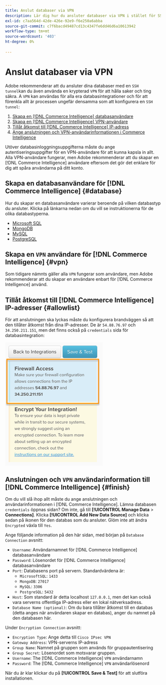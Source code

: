 ```yaml
---
title: Anslut databaser via VPN
description: Lär dig hur du ansluter databaser via VPN i stället för SSH-tunneln.
exl-id: c7aa564d-42de-426e-92e9-f6e250a6abba
source-git-commit: c7f6bacd49487cd13c4347fe6dd46d6a10613942
workflow-type: tm+mt
source-wordcount: '403'
ht-degree: 0%

---
```


# Anslut databaser via VPN

Adobe rekommenderar att du ansluter dina databaser med en `SSH tunnel`kan du även använda en krypterad `VPN` för att hålla saker och ting säkra. A `VPN` kan användas för alla era databasintegrationer och för att förenkla allt är processen ungefär densamma som att konfigurera en `SSH tunnel`:

1. [Skapa en [!DNL Commerce Intelligence] databasanvändare](#database)
1. [Skapa en [!DNL Commerce Intelligence] VPN-användare](#vpn)
1. [Tillåt åtkomst till [!DNL Commerce Intelligence] IP-adress](#allowlist)
1. [Ange anslutningen och VPN-användarinformationen i Commerce Intelligence](#finish)

Utöver databasinloggningsuppgifterna måste du ange autentiseringsuppgifter för en VPN-användare för att kunna kapsla in allt. Alla VPN-användare fungerar, men Adobe rekommenderar att du skapar en [!DNL Commerce Intelligence] användare eftersom det gör det enklare för dig att spåra användarna på ditt konto.

## Skapa en databasanvändare för [!DNL Commerce Intelligence] {#database}

Hur du skapar en databasanvändare varierar beroende på vilken databastyp du ansluter. Klicka på länkarna nedan om du vill se instruktionerna för de olika databastyperna.

* [Microsoft SQL](../integrations/microsoft-sql-server.md)
* [MongoDB](../integrations/databases-via-a-vpn.md)
* [MySQL](../integrations/mysql-via-a-direct-connection.md)
* [PostgreSQL](../integrations/postgresql.md)

## Skapa en `VPN` användare för [!DNL Commerce Intelligence] {#vpn}

Som tidigare nämnts gäller alla `VPN` fungerar som användare, men Adobe rekommenderar att du skapar en användare enbart för [!DNL Commerce Intelligence] använd.

## Tillåt åtkomst till [!DNL Commerce Intelligence] IP-adresser {#allowlist}

För att anslutningen ska lyckas måste du konfigurera brandväggen så att den tillåter åtkomst från dina IP-adresser. De är `54.88.76.97` och `34.250.211.151`, men det finns också på `credentials` sida för databasintegration:

![MBI_Allow_Access_IPs.png](../../../assets/MBI_allow_access_IPs.png)

## Anslutningen och `VPN` användarinformation till [!DNL Commerce Intelligence] {#finish}

Om du vill slå ihop allt måste du ange anslutningen och användarinformationen i [!DNL Commerce Intelligence]. Lämna databasen `credentials` öppnas sidan? Om inte, gå till **[!UICONTROL Manage Data** > **Connections]**. Klicka **[!UICONTROL Add New Data Source]** och klicka sedan på ikonen för den databas som du ansluter. Glöm inte att ändra `Encrypted` växla till `Yes`.

Ange följande information på den här sidan, med början på `Database Connection` avsnitt:

* `Username`: Användarnamnet för [!DNL Commerce Intelligence] databasanvändare
* `Password`: Lösenordet för [!DNL Commerce Intelligence] databasanvändare
* `Port`: Databasens port på servern. Standardvärdena är:
   * `MicrosoftSQL`: `1433`
   * `MongoDB`: `27017`
   * `MySQL`: `3306`
   * `PostgreSQL`: `5432`
* `Host`: Som standard är detta localhost `127.0.0.1`, men det kan också vara serverns offentliga IP-adress eller en lokal nätverksadress.
* `Database Name (optional)`: Om du bara tillåter åtkomst till en databas (detta anges när användaren skapar en databas), anger du namnet på den databasen här.

Under `Encryption Connection` avsnitt:

* `Encryption Type`: Ange detta till `Cisco IPsec VPN`
* `Gateway Address`: VPN-serverns IP-adress
* `Group Name`: Namnet på gruppen som används för gruppautentisering
* `Group Secret`: Lösenordet som motsvarar gruppen.
* `Username`: The [!DNL Commerce Intelligence] `VPN` användarnamn
* `Password`: The [!DNL Commerce Intelligence] `VPN` användarlösenord

När du är klar klickar du på **[!UICONTROL Save & Test]** för att slutföra installationen.
